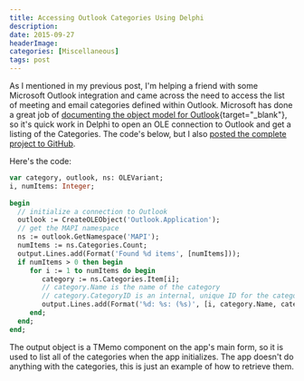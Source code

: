 ```yaml
---
title: Accessing Outlook Categories Using Delphi
description: 
date: 2015-09-27
headerImage: 
categories: [Miscellaneous]
tags: post
---
```


As I mentioned in my previous post, I'm helping a friend with some Microsoft Outlook integration and came across the need to access the list of meeting and email categories defined within Outlook. Microsoft has done a great job of [documenting the object model for Outlook](https://msdn.microsoft.com/en-us/library/microsoft.office.interop.outlook(v=office.14).aspx){target="_blank"}, so it's quick work in Delphi to open an OLE connection to Outlook and get a listing of the Categories. The code's below, but I also [posted the complete project to GitHub](https://github.com/johnwargo/Outlook-Get-Categories-Delphi{target="_blank"}).

Here's the code:

```pascal
var category, outlook, ns: OLEVariant;   
i, numItems: Integer;  
  
begin  
  // initialize a connection to Outlook  
  outlook := CreateOLEObject('Outlook.Application');  
  // get the MAPI namespace  
  ns := outlook.GetNamespace('MAPI');   
  numItems := ns.Categories.Count;   
  output.Lines.add(Format('Found %d items', [numItems]));
  if numItems > 0 then begin  
     for i := 1 to numItems do begin  
        category := ns.Categories.Item[i];  
        // category.Name is the name of the category  
        // category.CategoryID is an internal, unique ID for the category  
        output.Lines.add(Format('%d: %s: (%s)', [i, category.Name, category.CategoryID]));  
     end;  
  end;  
end;
```

The output object is a TMemo component on the app's main form, so it is used to list all of the categories when the app initializes. The app doesn't do anything with the categories, this is just an example of how to retrieve them.